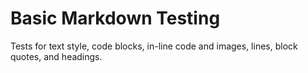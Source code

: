 # Basic Markdown Testing
Tests for text style, code blocks, in-line code and images, lines, block quotes, and headings.